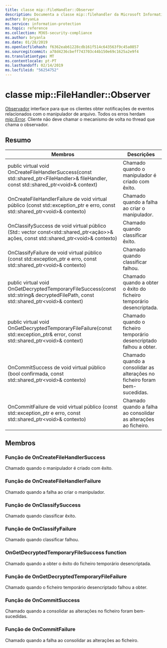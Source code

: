 ```yaml
---
title: classe mip::FileHandler::Observer
description: Documenta a classe mip::filehandler da Microsoft Information Protection (MIP) SDK.
author: BryanLa
ms.service: information-protection
ms.topic: reference
ms.collection: M365-security-compliance
ms.author: bryanla
ms.date: 01/28/2019
ms.openlocfilehash: f6362eab61228cdb161f514c643563f9c45a0857
ms.sourcegitcommit: a78d4236cbeff743703c44b150e69c1625a2e9f4
ms.translationtype: MT
ms.contentlocale: pt-PT
ms.lasthandoff: 02/14/2019
ms.locfileid: "56254752"
---
```

# <a name="class-mipfilehandlerobserver"></a>classe mip::FileHandler::Observer 
[Observador](class_mip_filehandler_observer.md) interface para que os clientes obter notificações de eventos relacionados com o manipulador de arquivo.
Todos os erros herdam [mip::Error](class_mip_error.md). Cliente não deve chamar o mecanismo de volta no thread que chama o observador.
  
## <a name="summary"></a>Resumo
 Membros                        | Descrições                                
--------------------------------|---------------------------------------------
public virtual void OnCreateFileHandlerSuccess(const std::shared_ptr\<FileHandler\>& fileHandler, const std::shared_ptr\<void\>& context)  |  Chamado quando o manipulador é criado com êxito.
OnCreateFileHandlerFailure de void virtual público (const std::exception_ptr e erro, const std::shared_ptr\<void\>& contexto)  |  Chamado quando a falha ao criar o manipulador.
OnClassifySuccess de void virtual público (Std:: vector const\<std::shared_ptr\<ação\>\>& ações, const std::shared_ptr\<void\>& contexto)  |  Chamado quando classificar êxito.
OnClassifyFailure de void virtual público (const std::exception_ptr e erro, const std::shared_ptr\<void\>& contexto)  |  Chamado quando classificar falhou.
public virtual void OnGetDecryptedTemporaryFileSuccess(const std::string& decryptedFilePath, const std::shared_ptr\<void\>& context)  |  Chamado quando a obter o êxito do ficheiro temporário desencriptada.
public virtual void OnGetDecryptedTemporaryFileFailure(const std::exception_ptr& error, const std::shared_ptr\<void\>& context)  |  Chamado quando o ficheiro temporário desencriptado falhou a obter.
OnCommitSuccess de void virtual público (bool confirmada, const std::shared_ptr\<void\>& contexto)  |  Chamado quando a consolidar as alterações no ficheiro foram bem-sucedidas.
OnCommitFailure de void virtual público (const std::exception_ptr e erro, const std::shared_ptr\<void\>& contexto)  |  Chamado quando a falha ao consolidar as alterações ao ficheiro.
  
## <a name="members"></a>Membros
  
### <a name="oncreatefilehandlersuccess-function"></a>Função de OnCreateFileHandlerSuccess
Chamado quando o manipulador é criado com êxito.
  
### <a name="oncreatefilehandlerfailure-function"></a>Função de OnCreateFileHandlerFailure
Chamado quando a falha ao criar o manipulador.
  
### <a name="onclassifysuccess-function"></a>Função de OnClassifySuccess
Chamado quando classificar êxito.
  
### <a name="onclassifyfailure-function"></a>Função de OnClassifyFailure
Chamado quando classificar falhou.
  
### <a name="ongetdecryptedtemporaryfilesuccess-function"></a>OnGetDecryptedTemporaryFileSuccess function
Chamado quando a obter o êxito do ficheiro temporário desencriptada.
  
### <a name="ongetdecryptedtemporaryfilefailure-function"></a>Função de OnGetDecryptedTemporaryFileFailure
Chamado quando o ficheiro temporário desencriptado falhou a obter.
  
### <a name="oncommitsuccess-function"></a>Função de OnCommitSuccess
Chamado quando a consolidar as alterações no ficheiro foram bem-sucedidas.
  
### <a name="oncommitfailure-function"></a>Função de OnCommitFailure
Chamado quando a falha ao consolidar as alterações ao ficheiro.
